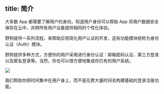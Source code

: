 title: 简介
---


大多数 App 都需要了解用户的身份。知道用户身份可以帮助 App 将用户数据安全保存在云中，并跨所有用户设备提供相同的个性化体验。

野狗提供一系列流程，来帮助应用简化用户认证的开发，这些功能模块统称为身份认证（Auth）模块。


野狗提供多种方式，方便你的用户采用进行身份认证：邮箱密码认证、第三方登录以及匿名登录等。当然，你也可以很方便地集成你已有的用户系统。

![](http://7u2r36.com1.z0.glb.clouddn.com/wilddog-auth.png)

我们帮助你把时间集中在用户身上，而不是花费大量时间去构建基础的登录注册功能。